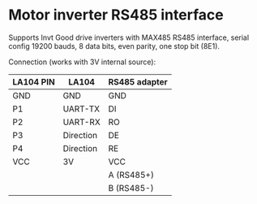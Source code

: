 # Motor inverter RS485 interface

Supports Invt Good drive inverters with MAX485 RS485 interface, serial config 19200 bauds, 8 data bits, even parity, one stop bit (8E1).

Connection (works with 3V internal source):

| LA104 PIN   | LA104        | RS485 adapter   |
|-------------|--------------|-----------------|
| GND         | GND          | GND             |
| P1          | UART-TX      | DI              |
| P2          | UART-RX      | RO              |
| P3          | Direction    | DE              |
| P4          | Direction    | RE              |
| VCC         | 3V           | VCC             |
|             |              | A (RS485+)      |
|             |              | B (RS485-)      |
